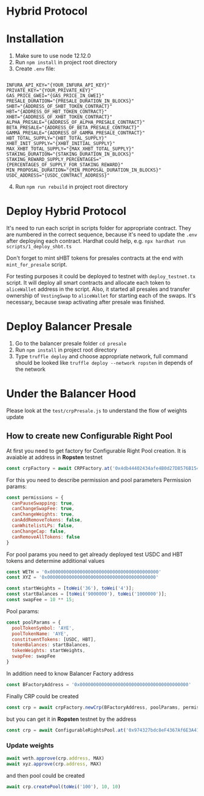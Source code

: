 # Hybrid Protocol



#  Installation
1. Make sure to use node 12.12.0
2. Run `npm install` in project root directory
3. Create `.env` file:
```

INFURA_API_KEY="{YOUR_INFURA_API_KEY}"
PRIVATE_KEY="{YOUR_PRIVATE_KEY}"
GAS_PRICE_GWEI="{GAS_PRICE_IN_GWEI}"
PRESALE_DURATION="{PRESALE_DURATION_IN_BLOCKS}"
SHBT="{ADDRESS_OF_SHBT_TOKEN_CONTRACT}"
HBT="{ADDRESS_OF_HBT_TOKEN_CONTRACT}"
XHBT="{ADDRESS_OF_XHBT_TOKEN_CONTRACT}"
ALPHA_PRESALE="{ADDRESS_OF_ALPHA_PRESALE_CONTRACT}"
BETA_PRESALE="{ADDRESS_OF_BETA_PRESALE_CONTRACT}"
GAMMA_PRESALE="{ADDRESS_OF_GAMMA_PRESALE_CONTRACT}"
HBT_TOTAL_SUPPLY="{HBT_TOTAL_SUPPLY}"
XHBT_INIT_SUPPLY="{XHBT_INITIAL_SUPPLY}"
MAX_XHBT_TOTAL_SUPPLY="{MAX_XHBT_TOTAL_SUPPLY}"
STAKING_DURATION="{STAKING_DURATION_IN_BLOCKS}"
STAKING_REWARD_SUPPLY_PERCENTAGES="{PERCENTAGES_OF_SUPPLY_FOR_STAKING_REWARD}"
MIN_PROPOSAL_DURATION="{MIN_PROPOSAL_DURATION_IN_BLOCKS}"
USDC_ADDRESS="{USDC_CONTRACT_ADDRESS}"

```
4. Run `npm run rebuild` in project root directory



# Deploy Hybrid Protocol
It's need to run each script in scripts folder for appropriate contract. They are numbered in the correct sequence, because it's need to update the `.env` after deploying each contract. Hardhat could help, e.g. `npx hardhat run scripts/1_deploy_shbt.ts`

Don't forget to mint sHBT tokens for presales contracts at the end with `mint_for_presale` script.

For testing purposes it could be deployed to testnet with `deploy_testnet.tx` script. It will deploy all smart contracts and allocate each token to `aliceWallet` address in the script. Also, it started all presales and transfer ownership of `VestingSwap` to `aliceWallet` for starting each of the swaps. It's necessary, because swap activating after presale was finished.

# Deploy Balancer Presale
1. Go to the balancer presale folder `cd presale`
2. Run `npm install` in project root directory
3. Type `truffle deploy` and choose appropriate network, full command should be looked like `truffle deploy --network ropsten` in depends of the network

# Under the Balancer Hood
Please look at the `test/crpPresale.js` to understand the flow of weights update

## How to create new Configurable Right Pool
At first you need to get factory for Configurable Right Pool creation. It is avaiable at address in **Ropsten** testnet

```javascript
const crpFactory = await CRPFactory.at('0x4db44402434afe4B0d27D8576B1542c7f213ac23')
```
For this you need to describe permission and pool parameters
Permission params:

```javascript
const permissions = { 
  canPauseSwapping: true,
  canChangeSwapFee: true,
  canChangeWeights: true,
  canAddRemoveTokens: false,
  canWhitelistLPs: false,
  canChangeCap: false,
  canRemoveAllTokens: false
}
```
For pool params you need to get already deployed test USDC and HBT tokens and determine additional values

```javascript
const WETH = '0x0000000000000000000000000000000000000000'
const XYZ = '0x0000000000000000000000000000000000000000'

const startWeights = [toWei('36'), toWei('4')];
const startBalances = [toWei('9000000'), toWei('1000000')];
const swapFee = 10 ** 15;
```
Pool params:

```javascript
const poolParams = { 
  poolTokenSymbol: 'AYE',
  poolTokenName: 'AYE',
  constituentTokens: [USDC, HBT],
  tokenBalances: startBalances,
  tokenWeights: startWeights,
  swapFee: swapFee
}
```
In addition need to know Balancer Factory address

```javascript
const BFactoryAddress = '0x0000000000000000000000000000000000000000'
```
Finally CRP could be created
```javascript
const crp = await crpFactory.newCrp(BFactoryAddress, poolParams, permissions)
```
but you can get it in **Ropsten** testnet by the address
```javascript
const crp = await ConfigurableRightsPool.at('0x974327bdc8eF4367Af6E3A412E12EB4d7bb52D45')
```


### Update weights

```javascript
await weth.approve(crp.address, MAX)
await xyz.approve(crp.address, MAX)
```
and then pool could be created
```javascript
await crp.createPool(toWei('100'), 10, 10)
```



